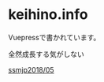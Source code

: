 # keihino.info

Vuepressで書かれています。

全然成長する気がしない

[ssmjp2018/05][1]


[1]:http://keihino.info/docs/ssmjp201805.html